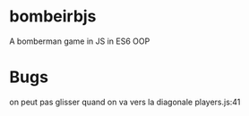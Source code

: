 # bombeirbjs
A bomberman game in JS in ES6 OOP

# Bugs
on peut pas glisser quand on va vers la diagonale
players.js:41
